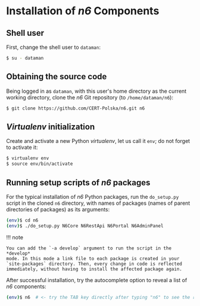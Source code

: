# Installation of *n6* Components

## Shell user

First, change the shell user to `dataman`:

```bash
$ su - dataman
```

## Obtaining the source code

Being logged in as `dataman`, with this user's home directory as the
current working directory, clone the *n6* Git repository (to
`/home/dataman/n6`):

```bash
$ git clone https://github.com/CERT-Polska/n6.git n6
```

## *Virtualenv* initialization

Create and activate a new Python *virtualenv*, let us call it `env`; do not forget
to activate it:

```bash
$ virtualenv env
$ source env/bin/activate
```

## Running setup scripts of *n6* packages

For the typical installation of *n6* Python packages, run the `do_setup.py` script
in the cloned `n6` directory, with names of packages (names of parent directories of packages)
as its arguments:

```bash
(env)$ cd n6
(env)$ ./do_setup.py N6Core N6RestApi N6Portal N6AdminPanel
```

!!! note

    You can add the `-a develop` argument to run the script in the *develop*
    mode. In this mode a link file to each package is created in your
    `site-packages` directory. Then, every change in code is reflected
    immediately, without having to install the affected package again.

After successful installation, try the autocomplete option to reveal a list of *n6* components:

```bash
(env)$ n6  # <- try the TAB key directly after typing "n6" to see the results of autocompletion
```
